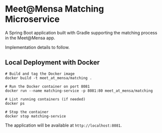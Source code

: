# Meet@Mensa Matching Microservice

A Spring Boot application built with Gradle supporting the matching process in the Meet@Mensa app.

Implementation details to follow.

## Local Deployment with Docker
```
# Build and tag the Docker image
docker build -t meet_at_mensa/matching .   

# Run the Docker container on port 8081
docker run --name matching-service -p 8081:80 meet_at_mensa/matching   

# List running containers (if needed) 
docker ps                             

# Stop the container     
docker stop matching-service
```

The application will be available at `http://localhost:8081`.